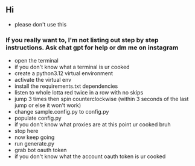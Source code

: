 ## Hi
- please don't use this

### If you really want to, I'm not listing out step by step instructions. Ask chat gpt for help or dm me on instagram

- open the terminal
- if you don't know what a terminal is ur cooked
- create a python3.12 virtual environment
- activate the virtual env
- install the requirements.txt dependencies
- listen to whole lotta red twice in a row with no skips
- jump 3 times then spin counterclockwise (within 3 seconds of the last jump or else it won't work)
- change sample.config.py to config.py
- populate config.py
- if you don't know what proxies are at this point ur cooked bruh
- stop here
- now keep going
- run generate.py
- grab bot oauth token
- if you don't know what the account oauth token is ur cooked
